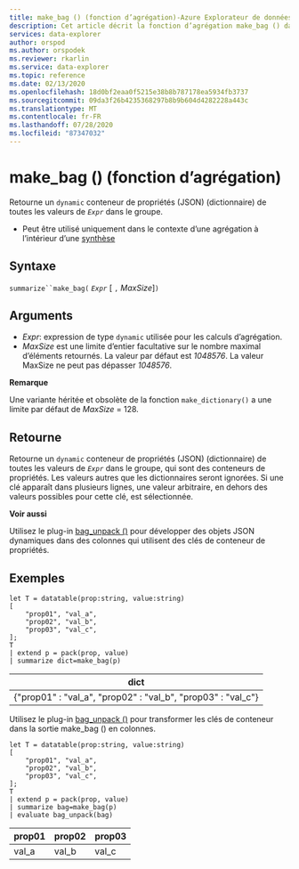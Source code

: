 ```yaml
---
title: make_bag () (fonction d’agrégation)-Azure Explorateur de données
description: Cet article décrit la fonction d’agrégation make_bag () dans Azure Explorateur de données.
services: data-explorer
author: orspod
ms.author: orspodek
ms.reviewer: rkarlin
ms.service: data-explorer
ms.topic: reference
ms.date: 02/13/2020
ms.openlocfilehash: 18d0bf2eaa0f5215e38b8b787178ea5934fb3737
ms.sourcegitcommit: 09da3f26b4235368297b8b9b604d4282228a443c
ms.translationtype: MT
ms.contentlocale: fr-FR
ms.lasthandoff: 07/28/2020
ms.locfileid: "87347032"
---
```

# <a name="make_bag-aggregation-function"></a>make_bag () (fonction d’agrégation)

Retourne un `dynamic` conteneur de propriétés (JSON) (dictionnaire) de toutes les valeurs de *`Expr`* dans le groupe.

* Peut être utilisé uniquement dans le contexte d’une agrégation à l’intérieur d’une [synthèse](summarizeoperator.md)

## <a name="syntax"></a>Syntaxe

`summarize``make_bag(` *`Expr`* [ `,` *MaxSize*]`)`

## <a name="arguments"></a>Arguments

* *Expr*: expression de type `dynamic` utilisée pour les calculs d’agrégation.
* *MaxSize* est une limite d’entier facultative sur le nombre maximal d’éléments retournés. La valeur par défaut est *1048576*. La valeur MaxSize ne peut pas dépasser *1048576*.

**Remarque**

Une variante héritée et obsolète de la fonction `make_dictionary()` a une limite par défaut de *MaxSize* = 128.

## <a name="returns"></a>Retourne

Retourne un `dynamic` conteneur de propriétés (JSON) (dictionnaire) de toutes les valeurs de *`Expr`* dans le groupe, qui sont des conteneurs de propriétés.
Les valeurs autres que les dictionnaires seront ignorées.
Si une clé apparaît dans plusieurs lignes, une valeur arbitraire, en dehors des valeurs possibles pour cette clé, est sélectionnée.

**Voir aussi**

Utilisez le plug-in [bag_unpack ()](bag-unpackplugin.md) pour développer des objets JSON dynamiques dans des colonnes qui utilisent des clés de conteneur de propriétés. 

## <a name="examples"></a>Exemples

```kusto
let T = datatable(prop:string, value:string)
[
    "prop01", "val_a",
    "prop02", "val_b",
    "prop03", "val_c",
];
T
| extend p = pack(prop, value)
| summarize dict=make_bag(p)

```

|dict|
|----|
|{"prop01" : "val_a", "prop02" : "val_b", "prop03" : "val_c"} |

Utilisez le plug-in [bag_unpack ()](bag-unpackplugin.md) pour transformer les clés de conteneur dans la sortie make_bag () en colonnes. 

```kusto
let T = datatable(prop:string, value:string)
[
    "prop01", "val_a",
    "prop02", "val_b",
    "prop03", "val_c",
];
T
| extend p = pack(prop, value)
| summarize bag=make_bag(p)
| evaluate bag_unpack(bag) 

```

|prop01|prop02|prop03|
|---|---|---|
|val_a|val_b|val_c|
